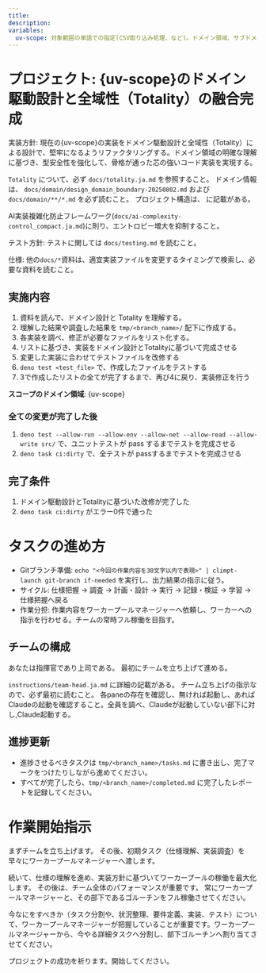 ```yaml
---
title: 
description:
variables:
  uv-scope: 対象範囲の単語での指定(CSV取り込み処理、など)。ドメイン領域、サブドメイン領域。
---
```


# プロジェクト: {uv-scope}のドメイン駆動設計と全域性（Totality）の融合完成

実装方針:
現在の{uv-scope}の実装をドメイン駆動設計と全域性（Totality）による設計で、堅牢になるようリファクタリングする。ドメイン領域の明確な理解に基づき、型安全性を強化して、骨格が通った芯の強いコード実装を実現する。

`Totality` について、必ず `docs/totality.ja.md` を参照すること。
ドメイン情報は、 `docs/domain/design_domain_boundary-20250802.md` および `docs/domain/**/*.md` を必ず読むこと。
プロジェクト構造は、 に記載がある。

AI実装複雑化防止フレームワーク(`docs/ai-complexity-control_compact.ja.md`)に則り、エントロピー増大を抑制すること。

テスト方針:
テストに関しては `docs/testing.md` を読むこと。

仕様:
他の`docs/*`資料は、適宜実装ファイルを変更するタイミングで検索し、必要な資料を読むこと。

## 実施内容

1. 資料を読んで、ドメイン設計と Totality を理解する。
2. 理解した結果や調査した結果を `tmp/<branch_name>/` 配下に作成する。
3. 各実装を調べ、修正が必要なファイルをリスト化する。 
4. リストに基づき、実装をドメイン設計とTotalityに基づいて完成させる
5. 変更した実装に合わせてテストファイルを改修する
6. `deno test <test_file>` で、作成したファイルをテストする
7. 3で作成したリストの全てが完了するまで、再び4に戻り、実装修正を行う

**スコープのドメイン領域**: {uv-scope}

### 全ての変更が完了した後

1. `deno test --allow-run --allow-env --allow-net --allow-read --allow-write src/` で、ユニットテストが pass するまでテストを完成させる
2. `deno task ci:dirty` で、全テストが passするまでテストを完成させる

## 完了条件

1. ドメイン駆動設計とTotalityに基づいた改修が完了した
2. `deno task ci:dirty` がエラー0件で通った


# タスクの進め方

- Gitブランチ準備: `echo "<今回の作業内容を30文字以内で表現>" | climpt-launch git-branch if-needed` を実行し、出力結果の指示に従う。
- サイクル: 仕様把握 → 調査 → 計画・設計 → 実行 → 記録・検証 → 学習 → 仕様把握へ戻る
- 作業分担: 作業内容をワーカープールマネージャーへ依頼し、ワーカーへの指示を行わせる。チームの常時フル稼働を目指す。

## チームの構成

あなたは指揮官であり上司である。
最初にチームを立ち上げて進める。

`instructions/team-head.ja.md` に詳細の記載がある。
チーム立ち上げの指示なので、必ず最初に読むこと。
各paneの存在を確認し、無ければ起動し、あればClaudeの起動を確認すること。全員を調べ、Claudeが起動していない部下に対し,Claude起動する。


## 進捗更新

- 進捗させるべきタスクは `tmp/<branch_name>/tasks.md` に書き出し、完了マークをつけたりしながら進めてください。
- すべてが完了したら、`tmp/<branch_name>/completed.md` に完了したレポートを記録してください。

# 作業開始指示

まずチームを立ち上げます。
その後、初期タスク（仕様理解、実装調査）を早々にワーカープールマネージャーへ渡します。

続いて、仕様の理解を進め、実装方針に基づいてワーカープールの稼働を最大化します。
その後は、チーム全体のパフォーマンスが重要です。
常にワーカープールマネージャーと、その部下であるゴルーチンをフル稼働させてください。

今なにをすべきか（タスク分割や、状況整理、要件定義、実装、テスト）について、ワーカープールマネージャーが把握していることが重要です。ワーカープールマネージャーから、今やる詳細タスクへ分割し、部下ゴルーチンへ割り当てさせてください。

プロジェクトの成功を祈ります。開始してください。

